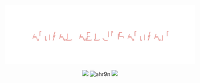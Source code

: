 ![AHMAD ABDULRAHMAN](header.svg)

<div align="center">  
   <p align="center">
      <a href="https://www.linkedin.com/in/ahmad-abdulrahmaan"><img src="https://img.shields.io/badge/linkedin-%230177B5?style=flat&logo=linkedin&logoColor=white"/></a>
      <img src="https://komarev.com/ghpvc/?username=ahr9n&label=Profile%20views&color=yellow&style=flat" alt="ahr9n"/>
      <a href="https://codeforces.com/profile/RetiredRadwan"><img src="https://img.shields.io/badge/Codeforces.com-RetiredRadwan-darkblue"/></a>
   </p>   
</div>
